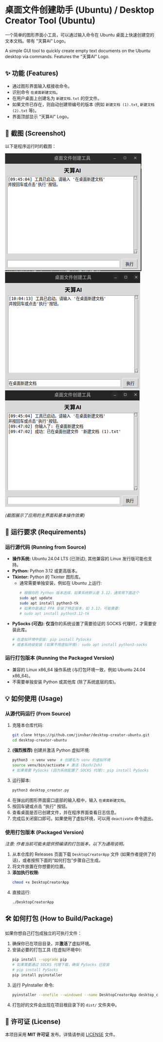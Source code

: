 # 桌面文件创建助手 (Ubuntu) / Desktop Creator Tool (Ubuntu)

一个简单的图形界面小工具，可以通过输入命令在 Ubuntu 桌面上快速创建空的文本文档。带有 "天算AI" Logo。

A simple GUI tool to quickly create empty text documents on the Ubuntu desktop via commands. Features the "天算AI" Logo.

## ✨ 功能 (Features)

*   通过图形界面输入框接收命令。
*   识别命令 `在桌面新建文档`。
*   在用户桌面上创建名为 `新建文档.txt` 的空文件。
*   如果文件已存在，则自动创建带编号的版本 (例如 `新建文档 (1).txt`, `新建文档 (2).txt` 等)。
*   界面顶部显示 "天算AI" Logo。

## 📸 截图 (Screenshot)

以下是程序运行时的截图：

![应用主界面截图](11.jpg)
![创建文件成功截图](22.jpg)
![文件已存在自动编号截图](33.jpg)

*(截图展示了应用的主界面和基本操作效果)*

## 🚀 运行要求 (Requirements)

### 运行源代码 (Running from Source)

*   **操作系统:** Ubuntu 24.04 LTS (已测试), 其他兼容的 Linux 发行版可能也支持。
*   **Python:** Python 3.12 或更高版本。
*   **Tkinter:** Python 的 Tkinter 图形库。
    *   通常需要单独安装，例如在 Ubuntu 上运行:
        ```bash
        # 根据你的 Python 版本选择，如果系统默认是 3.12，通常用下面这个
        sudo apt update
        sudo apt install python3-tk
        # 如果你是通过 PPA 安装了特定版本，如 3.12，可能需要:
        # sudo apt install python3.12-tk
        ```
*   **PySocks (可选):** **仅当**你的系统设置了需要验证的 SOCKS 代理时，才需要安装此库。
    ```bash
    # 在虚拟环境中安装: pip install PySocks
    # 或者系统级安装 (如果不用虚拟环境): sudo apt install python3-socks
    ```

### 运行打包版本 (Running the Packaged Version)

*   兼容的 Linux x86_64 操作系统 (与打包环境一致，例如 Ubuntu 24.04 x86_64)。
*   不需要单独安装 Python 或其他库 (除了系统底层的库)。

## 💡 如何使用 (Usage)

### 从源代码运行 (From Source)

1.  克隆本仓库代码:
    ```bash
    git clone https://github.com/jinvbar/desktop-creator-ubuntu.git
    cd desktop-creator-ubuntu
    ```
2.  **(强烈推荐)** 创建并激活 Python 虚拟环境:
    ```bash
    python3 -m venv venv  # 创建名为 venv 的虚拟环境
    source venv/bin/activate # 激活 (Bash/Zsh)
    # 如果需要 PySocks (因为系统配置了 SOCKS 代理): pip install PySocks
    ```
3.  运行脚本:
    ```bash
    python3 desktop_creator.py
    ```
4.  在弹出的图形界面窗口底部的输入框中，输入 `在桌面新建文档`。
5.  按回车键或点击 "执行" 按钮。
6.  查看桌面是否已创建文件，并在程序界面查看日志信息。
7.  完成后关闭窗口即可。如果使用了虚拟环境，可以用 `deactivate` 命令退出。

### 使用打包版本 (Packaged Version)

*注意: 作者当前可能未提供预编译的打包版本，以下为通用说明。*

1.  从本仓库的 Releases 页面下载 `DesktopCreatorApp` 文件 (如果作者提供了的话)，或者按照下面的“如何打包”步骤自己生成。
2.  将文件放置在你想要的位置。
3.  **添加执行权限:**
    ```bash
    chmod +x DesktopCreatorApp
    ```
4.  直接运行:
    ```bash
    ./DesktopCreatorApp
    ```

## 🛠️ 如何打包 (How to Build/Package)

如果你想自己打包成独立的可执行文件：

1.  确保你已在项目目录，并**激活**了虚拟环境。
2.  安装必要的打包工具 (在虚拟环境中):
    ```bash
    pip install --upgrade pip
    # 如果需要通过 SOCKS 代理下载，确保 PySocks 已安装
    # pip install PySocks
    pip install pyinstaller
    ```
3.  运行 PyInstaller 命令:
    ```bash
    pyinstaller --onefile --windowed --name DesktopCreatorApp desktop_creator.py
    ```
4.  打包好的文件会出现在项目根目录下的 `dist/` 文件夹中。

## 📄 许可证 (License)

本项目采用 **MIT 许可证** 发布。详情请参阅 [LICENSE](LICENSE) 文件。
